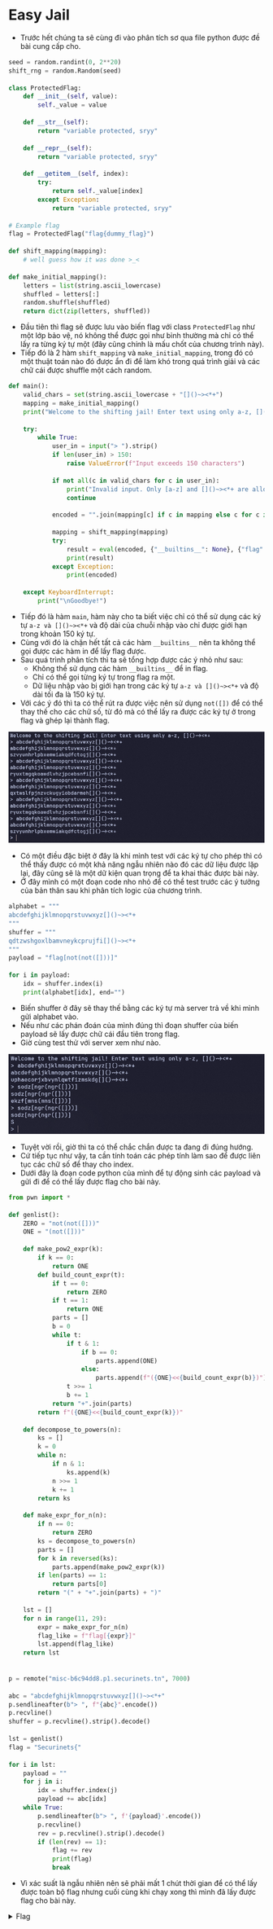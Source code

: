 # Easy Jail

- Trước hết chúng ta sẽ cùng đi vào phân tích sơ qua file python được đề bài cung cấp cho.

``` python
seed = random.randint(0, 2**20)
shift_rng = random.Random(seed)

class ProtectedFlag:
    def __init__(self, value):
        self._value = value

    def __str__(self):
        return "variable protected, sryy"

    def __repr__(self):
        return "variable protected, sryy"

    def __getitem__(self, index):
        try:
            return self._value[index]
        except Exception:
            return "variable protected, sryy"

# Example flag
flag = ProtectedFlag("flag{dummy_flag}")

def shift_mapping(mapping):
    # well guess how it was done >_<

def make_initial_mapping():
    letters = list(string.ascii_lowercase)
    shuffled = letters[:]
    random.shuffle(shuffled)
    return dict(zip(letters, shuffled))
```
- Đầu tiên thì flag sẽ được lưu vào biến flag với class `ProtectedFlag` như một lớp bảo vệ, nó không thể được gọi như bình thường mà chỉ có thể lấy ra từng ký tự một (đây cũng chính là mấu chốt của chương trình này).
- Tiếp đó là 2 hàm `shift_mapping` và `make_initial_mapping`, trong đó có một thuật toán nào đó được ẩn đi để làm khó trong quá trình giải và các chữ cái được shuffle một cách random.

``` python
def main():
    valid_chars = set(string.ascii_lowercase + "[]()~><*+")
    mapping = make_initial_mapping()
    print("Welcome to the shifting jail! Enter text using only a-z, []()~><*+")

    try:
        while True:
            user_in = input("> ").strip()
            if len(user_in) > 150:
                raise ValueError(f"Input exceeds 150 characters")

            if not all(c in valid_chars for c in user_in):
                print("Invalid input. Only [a-z] and []()~><*+ are allowed.")
                continue

            encoded = "".join(mapping[c] if c in mapping else c for c in user_in)

            mapping = shift_mapping(mapping)
            try:
                result = eval(encoded, {"__builtins__": None}, {"flag": flag})
                print(result)
            except Exception:
                print(encoded)

    except KeyboardInterrupt:
        print("\nGoodbye!")
```
- Tiếp đó là hàm `main`, hàm này cho ta biết việc chỉ có thể sử dụng các ký tự `a-z và []()~><*+` và độ dài của chuỗi nhập vào chỉ được giới hạn trong khoản 150 ký tự.
- Cùng với đó là chặn hết tất cả các hàm `__builtins__` nên ta không thể gọi được các hàm in để lấy flag được.
- Sau quá trình phân tích thì ta sẽ tổng hợp được các ý nhỏ như sau:
    - Không thể sử dụng các hàm `__builtins__` để in flag.
    - Chỉ có thể gọi từng ký tự trong flag ra một.
    - Dữ liệu nhập vào bị giới hạn trong các ký tự `a-z và []()~><*+` và độ dài tối đa là 150 ký tự.
- Với các ý đó thì ta có thể rút ra được việc nên sử dụng `not([])` để có thể thay thế cho các chữ số, từ đó mà có thể lấy ra được các ký tự ở trong flag và ghép lại thành flag.

![img1](./images/img1.png)
- Có một điều đặc biệt ở đây là khi mình test với các ký tự cho phép thì có thể thấy được có một khả năng ngẫu nhiên nào đó các dữ liệu được lặp lại, đây cũng sẽ là một dữ kiện quan trọng để ta khai thác được bài này.
- Ở đây mình có một đoạn code nho nhỏ để có thể test trước các ý tưởng của bản thân sau khi phân tích logic của chương trình.

``` python
alphabet = """
abcdefghijklmnopqrstuvwxyz[]()~><*+
"""
shuffer = """
qdtzwshgoxlbamvneykcprujfi[]()~><*+
"""
payload = "flag[not(not([]))]"

for i in payload:
    idx = shuffer.index(i)
    print(alphabet[idx], end="")
```
- Biến shuffer ở đây sẽ thay thế bằng các ký tự mà server trả về khi mình gửi alphabet vào.
- Nếu như các phán đoán của mình đúng thì đoạn shuffer của biến payload sẽ lấy được chữ cái đầu tiên trong flag.
- Giờ cùng test thử với server xem như nào.

![img2](./images/img2.png)
- Tuyệt vời rồi, giờ thì ta có thể chắc chắn được ta đang đi đúng hướng.
- Cứ tiếp tục như vậy, ta cần tính toán các phép tính làm sao để được liên tục các chữ số để thay cho index.
- Dưới đây là đoạn code python của mình để tự động sinh các payload và gửi đi để có thể lấy được flag cho bài này.

``` python
from pwn import *

def genlist():
    ZERO = "not(not([]))"
    ONE = "(not([]))"

    def make_pow2_expr(k):
        if k == 0:
            return ONE
        def build_count_expr(t):
            if t == 0:
                return ZERO
            if t == 1:
                return ONE
            parts = []
            b = 0
            while t:
                if t & 1:
                    if b == 0:
                        parts.append(ONE)
                    else:
                        parts.append(f"({ONE}<<{build_count_expr(b)})")
                t >>= 1
                b += 1
            return "+".join(parts)
        return f"({ONE}<<{build_count_expr(k)})"

    def decompose_to_powers(n):
        ks = []
        k = 0
        while n:
            if n & 1:
                ks.append(k)
            n >>= 1
            k += 1
        return ks

    def make_expr_for_n(n):
        if n == 0:
            return ZERO
        ks = decompose_to_powers(n)
        parts = []
        for k in reversed(ks):
            parts.append(make_pow2_expr(k))
        if len(parts) == 1:
            return parts[0]
        return "(" + "+".join(parts) + ")"

    lst = []
    for n in range(11, 29):
        expr = make_expr_for_n(n)
        flag_like = f"flag[{expr}]"
        lst.append(flag_like)
    return lst


p = remote("misc-b6c94dd8.p1.securinets.tn", 7000)

abc = "abcdefghijklmnopqrstuvwxyz[]()~><*+"
p.sendlineafter(b"> ", f"{abc}".encode())
p.recvline()
shuffer = p.recvline().strip().decode()

lst = genlist()
flag = "Securinets{"

for i in lst:
    payload = ""
    for j in i:
        idx = shuffer.index(j)
        payload += abc[idx]
    while True:
        p.sendlineafter(b"> ", f'{payload}'.encode())
        p.recvline()
        rev = p.recvline().strip().decode()
        if (len(rev) == 1):
            flag += rev
            print(flag)
            break
```
- Vì xác suất là ngẫu nhiên nên sẽ phải mất 1 chút thời gian để có thể lấy được toàn bộ flag nhưng cuối cùng khi chạy xong thì mình đã lấy được flag cho bài này.

<details>
<summary style="cursor: pointer">Flag</summary>

```
Securinets{H0p3_Y0u_L0ST_1t!}
```
</details>